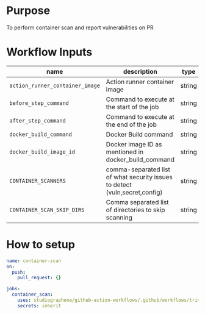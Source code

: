 # Purpose

To perform container scan and report vulnerabilities on PR

# Workflow Inputs

| name                            | description                                                                 | type   | required | default                                          |
| ------------------------------- | --------------------------------------------------------------------------- | ------ | -------- | ------------------------------------------------ |
| `action_runner_container_image` | Action runner container image                                               | string | no       | `public.ecr.aws/studiographene/ci:node-20-alpine |
| `before_step_command`           | Command to execute at the start of the job                                  | string | no       |                                                  |
| `after_step_command`            | Command to execute at the end of the job                                    | string | no       |                                                  |
| `docker_build_command`          | Docker Build command                                                        | string | no       | `docker build -t local:latest .`                 |
| `docker_build_image_id`         | Docker image ID as mentioned in docker_build_command                        | string | no       | `local:latest`                                   |
| `CONTAINER_SCANNERS`            | comma-separated list of what security issues to detect (vuln,secret,config) | string | no       | `vuln`                                           |
| `CONTAINER_SCAN_SKIP_DIRS`      | Comma separated list of directories to skip scanning                        | string | no       |                                                  |

# How to setup

```yaml
name: container-scan
on:
  push:
    pull_request: {}

jobs:
  container_scan:
    uses: studiographene/github-action-workflows/.github/workflows/trivy-container-scan.yml@master # if you want alternatively pin to tag version
    secrets: inherit
```
